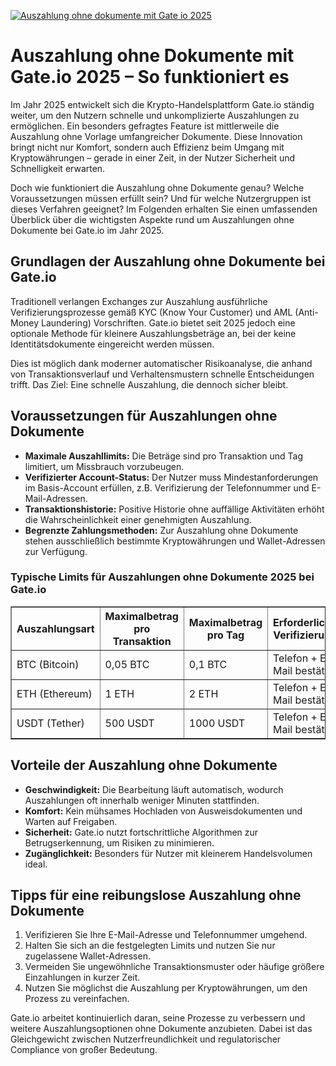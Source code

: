 [![Auszahlung ohne dokumente mit Gate io 2025](https://123-caf.pages.dev/gitsignup.png)](https://vrmoo.ru/Bt82HjjY)

<h1>Auszahlung ohne Dokumente mit Gate.io 2025 – So funktioniert es</h1>  <p>Im Jahr 2025 entwickelt sich die Krypto-Handelsplattform Gate.io ständig weiter, um den Nutzern schnelle und unkomplizierte Auszahlungen zu ermöglichen. Ein besonders gefragtes Feature ist mittlerweile die Auszahlung ohne Vorlage umfangreicher Dokumente. Diese Innovation bringt nicht nur Komfort, sondern auch Effizienz beim Umgang mit Kryptowährungen – gerade in einer Zeit, in der Nutzer Sicherheit und Schnelligkeit erwarten.</p>  <p>Doch wie funktioniert die Auszahlung ohne Dokumente genau? Welche Voraussetzungen müssen erfüllt sein? Und für welche Nutzergruppen ist dieses Verfahren geeignet? Im Folgenden erhalten Sie einen umfassenden Überblick über die wichtigsten Aspekte rund um Auszahlungen ohne Dokumente bei Gate.io im Jahr 2025.</p>  <h2>Grundlagen der Auszahlung ohne Dokumente bei Gate.io</h2>  <p>Traditionell verlangen Exchanges zur Auszahlung ausführliche Verifizierungsprozesse gemäß KYC (Know Your Customer) und AML (Anti-Money Laundering) Vorschriften. Gate.io bietet seit 2025 jedoch eine optionale Methode für kleinere Auszahlungsbeträge an, bei der keine Identitätsdokumente eingereicht werden müssen.</p>  <p>Dies ist möglich dank moderner automatischer Risikoanalyse, die anhand von Transaktionsverlauf und Verhaltensmustern schnelle Entscheidungen trifft. Das Ziel: Eine schnelle Auszahlung, die dennoch sicher bleibt.</p>  <h2>Voraussetzungen für Auszahlungen ohne Dokumente</h2>  <ul>   <li><strong>Maximale Auszahllimits:</strong> Die Beträge sind pro Transaktion und Tag limitiert, um Missbrauch vorzubeugen.</li>   <li><strong>Verifizierter Account-Status:</strong> Der Nutzer muss Mindestanforderungen im Basis-Account erfüllen, z.B. Verifizierung der Telefonnummer und E-Mail-Adressen.</li>   <li><strong>Transaktionshistorie:</strong> Positive Historie ohne auffällige Aktivitäten erhöht die Wahrscheinlichkeit einer genehmigten Auszahlung.</li>   <li><strong>Begrenzte Zahlungsmethoden:</strong> Zur Auszahlung ohne Dokumente stehen ausschließlich bestimmte Kryptowährungen und Wallet-Adressen zur Verfügung.</li> </ul>  <h3>Typische Limits für Auszahlungen ohne Dokumente 2025 bei Gate.io</h3> <table border="1" cellspacing="0" cellpadding="8">   <thead>     <tr>       <th>Auszahlungsart</th>       <th>Maximalbetrag pro Transaktion</th>       <th>Maximalbetrag pro Tag</th>       <th>Erforderliche Verifizierung</th>     </tr>   </thead>   <tbody>     <tr>       <td>BTC (Bitcoin)</td>       <td>0,05 BTC</td>       <td>0,1 BTC</td>       <td>Telefon + E-Mail bestätigt</td>     </tr>     <tr>       <td>ETH (Ethereum)</td>       <td>1 ETH</td>       <td>2 ETH</td>       <td>Telefon + E-Mail bestätigt</td>     </tr>     <tr>       <td>USDT (Tether)</td>       <td>500 USDT</td>       <td>1000 USDT</td>       <td>Telefon + E-Mail bestätigt</td>     </tr>   </tbody> </table>  <h2>Vorteile der Auszahlung ohne Dokumente</h2>  <ul>   <li><strong>Geschwindigkeit:</strong> Die Bearbeitung läuft automatisch, wodurch Auszahlungen oft innerhalb weniger Minuten stattfinden.</li>   <li><strong>Komfort:</strong> Kein mühsames Hochladen von Ausweisdokumenten und Warten auf Freigaben.</li>   <li><strong>Sicherheit:</strong> Gate.io nutzt fortschrittliche Algorithmen zur Betrugserkennung, um Risiken zu minimieren.</li>   <li><strong>Zugänglichkeit:</strong> Besonders für Nutzer mit kleinerem Handelsvolumen ideal.</li> </ul>  <h2>Tipps für eine reibungslose Auszahlung ohne Dokumente</h2>  <ol>   <li>Verifizieren Sie Ihre E-Mail-Adresse und Telefonnummer umgehend.</li>   <li>Halten Sie sich an die festgelegten Limits und nutzen Sie nur zugelassene Wallet-Adressen.</li>   <li>Vermeiden Sie ungewöhnliche Transaktionsmuster oder häufige größere Einzahlungen in kurzer Zeit.</li>   <li>Nutzen Sie möglichst die Auszahlung per Kryptowährungen, um den Prozess zu vereinfachen.</li> </ol>  <p>Gate.io arbeitet kontinuierlich daran, seine Prozesse zu verbessern und weitere Auszahlungsoptionen ohne Dokumente anzubieten. Dabei ist das Gleichgewicht zwischen Nutzerfreundlichkeit und regulatorischer Compliance von großer Bedeutung.</p>